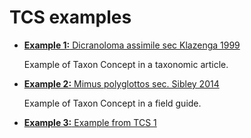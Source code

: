 # TCS examples

- [**Example 1:** Dicranoloma assimile sec Klazenga 1999](./example1)

  Example of  Taxon Concept in a taxonomic article.

- [**Example 2:** Mimus polyglottos sec. Sibley 2014](./example2)

  Example of  Taxon Concept in a field guide.

- [**Example 3:** Example from TCS 1]('/example3')

